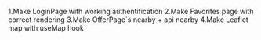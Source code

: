 
1.Make LoginPage with working authentification
2.Make Favorites page with correct rendering
3.Make OfferPage`s nearby + api nearby
4.Make Leaflet map with useMap hook
